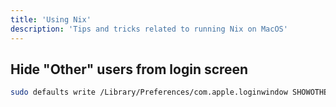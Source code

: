 ```yaml
---
title: 'Using Nix'
description: 'Tips and tricks related to running Nix on MacOS'
---
```


## Hide "Other" users from login screen

```bash
sudo defaults write /Library/Preferences/com.apple.loginwindow SHOWOTHERUSERS_MANAGED -bool FALSE
```
